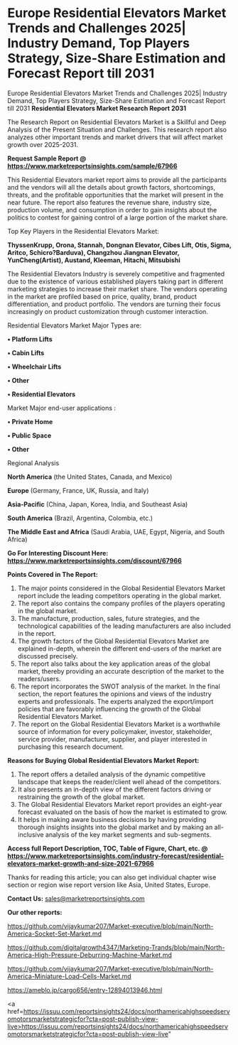 # Europe Residential Elevators Market Trends and Challenges 2025| Industry Demand, Top Players Strategy, Size-Share Estimation and Forecast Report till 2031
Europe Residential Elevators Market Trends and Challenges 2025| Industry Demand, Top Players Strategy, Size-Share Estimation and Forecast Report till 2031
<strong>Residential Elevators Market Research Report 2031</strong>

The Research Report on Residential Elevators Market is a Skillful and Deep Analysis of the Present Situation and Challenges. This research report also analyzes other important trends and market drivers that will affect market growth over 2025-2031.

<strong>Request Sample Report @ <a href=https://www.marketreportsinsights.com/sample/67966>https://www.marketreportsinsights.com/sample/67966</a></strong>

This Residential Elevators market report aims to provide all the participants and the vendors will all the details about growth factors, shortcomings, threats, and the profitable opportunities that the market will present in the near future. The report also features the revenue share, industry size, production volume, and consumption in order to gain insights about the politics to contest for gaining control of a large portion of the market share.

Top Key Players in the Residential Elevators Market:

<strong>ThyssenKrupp, Orona, Stannah, Dongnan Elevator, Cibes Lift, Otis, Sigma, Aritco, Schicro?Barduva), Changzhou Jiangnan Elevator, YunCheng(Artist), Austand, Kleeman, Hitachi, Mitsubishi</strong>

The Residential Elevators Industry is severely competitive and fragmented due to the existence of various established players taking part in different marketing strategies to increase their market share. The vendors operating in the market are profiled based on price, quality, brand, product differentiation, and product portfolio. The vendors are turning their focus increasingly on product customization through customer interaction.

Residential Elevators Market Major Types are:

<strong>• Platform Lifts

• Cabin Lifts

• Wheelchair Lifts

• Other

• Residential Elevators</strong>

Market Major end-user applications :

<strong>• Private Home

• Public Space

• Other</strong>

Regional Analysis

</u><strong><b>North America</b></strong> (the United States, Canada, and Mexico)

<strong><b>Europe </b></strong>(Germany, France, UK, Russia, and Italy)

<strong><b>Asia-Pacific</b></strong> (China, Japan, Korea, India, and Southeast Asia)

<strong><b>South America</b></strong> (Brazil, Argentina, Colombia, etc.)

<strong><b>The Middle East and Africa</b></strong> (Saudi Arabia, UAE, Egypt, Nigeria, and South Africa)

<strong>Go For Interesting Discount Here: <a href=https://www.marketreportsinsights.com/discount/67966>https://www.marketreportsinsights.com/discount/67966</a></strong>

<strong>Points Covered in The Report:</strong>
<ol>
  <li>The major points considered in the Global Residential Elevators Market report include the leading competitors operating in the global market.</li>
  <li>The report also contains the company profiles of the players operating in the global market.</li>
  <li>The manufacture, production, sales, future strategies, and the technological capabilities of the leading manufacturers are also included in the report.</li>
  <li>The growth factors of the Global Residential Elevators Market are explained in-depth, wherein the different end-users of the market are discussed precisely.</li>
  <li>The report also talks about the key application areas of the global market, thereby providing an accurate description of the market to the readers/users.</li>
  <li>The report incorporates the SWOT analysis of the market. In the final section, the report features the opinions and views of the industry experts and professionals. The experts analyzed the export/import policies that are favorably influencing the growth of the Global Residential Elevators Market.</li>
  <li>The report on the Global Residential Elevators Market is a worthwhile source of information for every policymaker, investor, stakeholder, service provider, manufacturer, supplier, and player interested in purchasing this research document.</li>
</ol>
<strong>Reasons for Buying Global Residential Elevators Market Report:</strong>

<ol>
  <li>The report offers a detailed analysis of the dynamic competitive landscape that keeps the reader/client well ahead of the competitors.</li>
  <li>It also presents an in-depth view of the different factors driving or restraining the growth of the global market.</li>
  <li>The Global Residential Elevators Market report provides an eight-year forecast evaluated on the basis of how the market is estimated to grow.</li>
  <li>It helps in making aware business decisions by having providing thorough insights insights into the global market and by making an all-inclusive analysis of the key market segments and sub-segments.</li>
</ol>
<strong>Access full Report Description, TOC, Table of Figure, Chart, etc. @ <a href=https://www.marketreportsinsights.com/industry-forecast/residential-elevators-market-growth-and-size-2021-67966>https://www.marketreportsinsights.com/industry-forecast/residential-elevators-market-growth-and-size-2021-67966</a></strong>


Thanks for reading this article; you can also get individual chapter wise section or region wise report version like Asia, United States, Europe.

<strong>Contact Us:</strong>
sales@marketreportsinsights.com

<strong>Our other reports:</strong>

<a href=https://github.com/vijaykumar207/Market-executive/blob/main/North-America-Socket-Set-Market.md>https://github.com/vijaykumar207/Market-executive/blob/main/North-America-Socket-Set-Market.md</a>

<a href=https://github.com/digitalgrowth4347/Marketing-Trands/blob/main/North-America-High-Pressure-Deburring-Machine-Market.md>https://github.com/digitalgrowth4347/Marketing-Trands/blob/main/North-America-High-Pressure-Deburring-Machine-Market.md</a>

<a href=https://github.com/vijaykumar207/Market-executive/blob/main/North-America-Miniature-Load-Cells-Market.md>https://github.com/vijaykumar207/Market-executive/blob/main/North-America-Miniature-Load-Cells-Market.md</a>

<a href=https://ameblo.jp/cargo656/entry-12894013946.html>https://ameblo.jp/cargo656/entry-12894013946.html</a>

<a href=https://issuu.com/reportsinsights24/docs/northamericahighspeedservomotorsmarketstrategicfor?cta=post-publish-view-live>https://issuu.com/reportsinsights24/docs/northamericahighspeedservomotorsmarketstrategicfor?cta=post-publish-view-live</a>"
